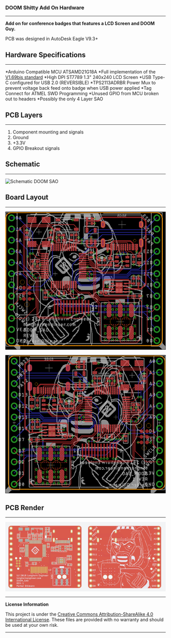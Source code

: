 ### DOOM Shitty Add On Hardware
***
**Add on for conference badges that features a LCD Screen and DOOM Guy.**

PCB was designed in AutoDesk Eagle V9.3+

## Hardware Specifications
***
*Arduino Compatible MCU ATSAMD21G18A
*Full implementation of the [V1.69bis standard](https://hackaday.com/2019/03/20/introducing-the-shitty-add-on-v1-69bis-standard/)
*High DPI ST7789 1.3" 240x240 LCD Screen
*USB Type-C configured for USB 2.0 (REVERSIBLE)
*TPS2113ADRBR Power Mux to prevent voltage back feed onto badge when USB power applied
*Tag Connect for ATMEL SWD Programming
*Unused GPIO from MCU broken out to headers
*Possibly the only 4 Layer SAO

## PCB Layers
***
1. Component mounting and signals
2. Ground
3. +3.3V
4. GPIO Breakout signals

## Schematic
***

![Schematic DOOM SAO](Schematic.png)

## Board Layout
***

![Board Layout Top DOOM SAO](PCB_Layout_Top.png)

![Board Layout Bottom DOOM SAO](PCB_Layout_Bottom.png)


## PCB Render
***

![PCB Render DOOM SAO](DOOM_SAO_MF_RENDER.png)

***
**License Information**

This project is under the [Creative Commons Attribution-ShareAlike 4.0 International License](LICENSE.md). These files are provided with no warranty and should be used at your own risk. 

***
